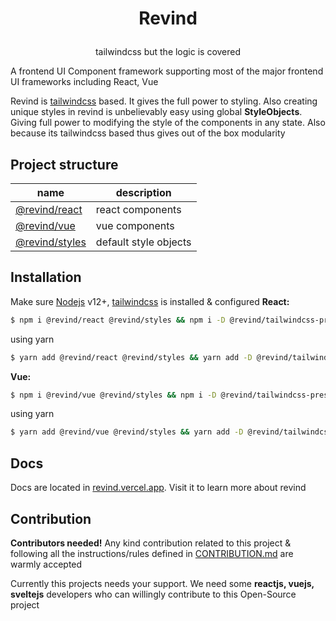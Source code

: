 <h1><p align="center">Revind</p></h1>
<p align="center">tailwindcss but the logic is covered</p>

A frontend UI Component framework supporting most of the major frontend UI frameworks including React, Vue

Revind is [tailwindcss](https://tailwindcss.com/) based. It gives the full power to styling. Also creating unique styles in revind is unbelievably easy using global **StyleObjects**. Giving full power to modifying the style of the components in any state. Also because its tailwindcss based thus gives out of the box modularity

## Project structure

| name                                                                                                                     | description           |
| ------------------------------------------------------------------------------------------------------------------------ | --------------------- |
| [@revind/react](https://github.com/FotieMConstant/revind/tree/migration-to-new-philosophy-architecture/packages/react)   | react components      |
| [@revind/vue](https://github.com/FotieMConstant/revind/tree/migration-to-new-philosophy-architecture/packages/vue)       | vue components        |
| [@revind/styles](https://github.com/FotieMConstant/revind/tree/migration-to-new-philosophy-architecture/packages/styles) | default style objects |

## Installation

Make sure [Nodejs](https://nodejs.org/) v12+, [tailwindcss](https://tailwindcss.com/docs/installation) is installed & configured
**React:**

```bash
$ npm i @revind/react @revind/styles && npm i -D @revind/tailwindcss-preset-revind
```

using yarn

```bash
$ yarn add @revind/react @revind/styles && yarn add -D @revind/tailwindcss-preset-revind
```

**Vue:**

```bash
$ npm i @revind/vue @revind/styles && npm i -D @revind/tailwindcss-preset-revind
```

using yarn

```bash
$ yarn add @revind/vue @revind/styles && yarn add -D @revind/tailwindcss-preset-revind
```

## Docs

Docs are located in [revind.vercel.app](http://revind.vercel.app/). Visit it to learn more about revind

## Contribution

**Contributors needed!**
Any kind contribution related to this project & following all the instructions/rules defined in [CONTRIBUTION.md](/CONTRIBUTION.md) are warmly accepted

Currently this projects needs your support. We need some **reactjs, vuejs, sveltejs** developers who can willingly contribute to this Open-Source project
